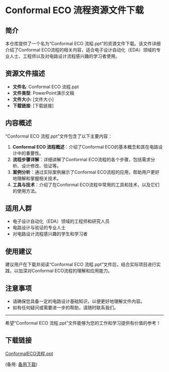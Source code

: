 # Conformal ECO 流程资源文件下载

## 简介

本仓库提供了一个名为“Conformal ECO 流程.ppt”的资源文件下载。该文件详细介绍了Conformal ECO流程的相关内容，适合电子设计自动化（EDA）领域的专业人士、工程师以及对电路设计流程感兴趣的学习者使用。

## 资源文件描述

- **文件名**: Conformal ECO 流程.ppt
- **文件类型**: PowerPoint演示文稿
- **文件大小**: [文件大小]
- **下载链接**: [下载链接]

## 内容概述

“Conformal ECO 流程.ppt”文件包含了以下主要内容：

1. **Conformal ECO 流程概述**：介绍了Conformal ECO的基本概念和其在电路设计中的重要性。
2. **流程步骤详解**：详细讲解了Conformal ECO流程的各个步骤，包括需求分析、设计修改、验证等。
3. **案例分析**：通过实际案例展示了Conformal ECO流程的应用，帮助用户更好地理解和掌握相关技术。
4. **工具与技术**：介绍了在Conformal ECO流程中常用的工具和技术，以及它们的使用方法。

## 适用人群

- 电子设计自动化（EDA）领域的工程师和研究人员
- 电路设计与验证的专业人士
- 对电路设计流程感兴趣的学生和学习者

## 使用建议

建议用户在下载并阅读“Conformal ECO 流程.ppt”文件后，结合实际项目进行实践，以加深对Conformal ECO流程的理解和应用能力。

## 注意事项

- 请确保您具备一定的电路设计基础知识，以便更好地理解文件内容。
- 如有任何疑问或需要进一步的帮助，请随时联系我们。

---

希望“Conformal ECO 流程.ppt”文件能够为您的工作和学习提供有价值的参考！

## 下载链接
[ConformalECO流程.ppt](https://pan.quark.cn/s/1e2b26cd44f7) 

(备用: [备用下载](https://pan.baidu.com/s/1Uwf5sOqX00dBObO-C9oBVg?pwd=1234))
